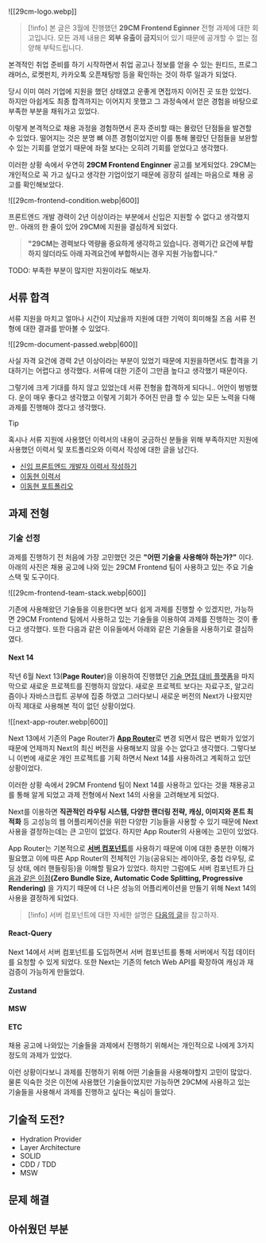 
![[29cm-logo.webp]]

> [!info]
> 본 글은 3월에 진행했던 **29CM Frontend Eginner** 전형 과제에 대한 회고입니다. 
> 모든 과제 내용은 **외부 유출이 금지**되어 있기 때문에 공개할 수 없는 점 양해 부탁드립니다.

본격적인 취업 준비를 하기 시작하면서 취업 공고나 정보를 얻을 수 있는 원티드, 프로그래머스, 로켓펀치, 카카오톡 오픈채팅방 등을 확인하는 것이 하루 일과가 되었다.

당시 이미 여러 기업에 지원을 했던 상태였고 운좋게 면접까지 이어진 곳 또한 있었다. 하지만 아쉽게도 최종 합격까지는 이어지지 못했고 그 과정속에서 얻은 경험을 바탕으로 부족한 부분을 채워가고 있었다.

이렇게 본격적으로 채용 과정을 경험하면서 혼자 준비할 때는 몰랐던 단점들을 발견할 수 있었다. 떨어지는 것은 분명 뼈 야픈 경험이었지만 이를 통해 몰랐던 단점들을 보완할 수 있는 기회를 얻었기 때문에 좌절 보다는 오히려 기회를 얻었다고 생각했다.

이러한 상황 속에서 우연히 **29CM Frontend Enginner** 공고를 보게되었다. 29CM는 개인적으로 꼭 가고 싶다고 생각한 기업이었기 때문에 굉장히 설레는 마음으로 채용 공고를 확인해보았다.

![[29cm-frontend-condition.webp|600]]

프론트엔드 개발 경력이 2년 이상이라는 부분에서 신입은 지원할 수 없다고 생각했지만.. 아래의 한 줄이 있어 29CM에 지원을 결심하게 되었다.

> **"29CM는 경력보다 역량을 중요하게 생각하고 있습니다. 경력기간 요건에 부합하지 않더라도 아래 자격요건에 부합하시는 경우 지원 가능합니다."**

TODO: 부족한 부분이 많지만 지원이라도 해보자.

## 서류 합격
서류 지원을 마치고 얼마나 시간이 지났을까 지원에 대한 기억이 희미해질 즈음 서류 전형에 대한 결과를 받아볼 수 있었다.

![[29cm-document-passed.webp|600]]

사실 자격 요건에 경력 2년 이상이라는 부분이 있었기 때문에 지원을하면서도 합격을 기대하기는 어렵다고 생각했다. 서류에 대한 기준이 그만큼 높다고 생각했기 때문이다. 

그렇기에 크게 기대를 하지 않고 있었는데 서류 전형을 합격하게 되다니.. 어안이 벙벙했다. 운이 매우 좋다고 생각했고 이렇게 기회가 주어진 만큼 할 수 있는 모든 노력을 다해 과제를 진행해야 겠다고 생각했다.

> [!tip]
> 혹시나 서류 지원에 사용했던 이력서의 내용이 궁금하신 분들을 위해 부족하지만 지원에 사용했던 이력서 및 포트폴리오와 이력서 작성에 대한 글을 남긴다.
> - [신입 프론트엔드 개발자 이력서 작성하기](https://l2hyunn.github.io/posts/frontend-developer-resume/)
> - [이동현 이력서](https://team-project22.notion.site/Developer-699a7e05c9f3414088517e3ab3220618)
> - [이동현 포트폴리오](https://team-project22.notion.site/7190b4b78ce540ff97fea14e58aaa3c3?v=fd78ab97bc8345f7a001422cf111a9cf)

## 과제 전형

### 기술 선정
과제를 진행하기 전 처음에 가장 고민했던 것은 **"어떤 기술을 사용해야 하는가?"** 이다. 아래의 사진은 채용 공고에 나와 있는 29CM Frontend 팀이 사용하고 있는 주요 기술 스택 및 도구이다.

![[29cm-frontend-team-stack.webp|600]]

기존에 사용해왔던 기술들을 이용한다면 보다 쉽게 과제를 진행할 수 있겠지만, 가능하면 29CM Frontend 팀에서 사용하고 있는 기술들을 이용하여 과제를 진행하는 것이 좋다고 생각했다. 또한 다음과 같은 이유들에서 아래와 같은 기술들을 사용하기로 결심하였다.

#### Next 14
작년 6월 Next 13(**Page Router**)을 이용하여 진행했던 [기술 면접 대비 플랫폼](https://github.com/effective-tech-interview/effective-tech-interview-client)을 마지막으로 새로운 프로젝트를 진행하지 않았다. 새로운 프로젝트 보다는 자료구조, 알고리즘이나 자바스크립트 공부에 집중 하였고 그러다보니 새로운 버전의 Next가 나왔지만 아직 제대로 사용해본 적이 없던 상황이었다. 

![[next-app-router.webp|600]]

Next 13에서 기존의 Page Router가 [**App Router**](https://nextjs.org/docs/app)로 변경 되면서 많은 변화가 있었기 때문에 언제까지 Next의 최신 버전을 사용해보지 않을 수는 없다고 생각했다. 그렇다보니 이번에 새로운 개인 프로젝트를 기획 하면서 Next 14를 사용하려고 계획하고 있던 상황이었다.

이러한 상황 속에서 29CM Frontend 팀이 Next 14를 사용하고 있다는 것을 채용공고를 통해 알게 되었고 과제 전형에서 Next 14의 사용을 고려해보게 되었다.

Next를 이용하면 **직관적인 라우팅 시스템, 다양한 랜더링 전략, 캐싱, 이미지와 폰트 최적화** 등 고성능의 웹 어플리케이션을 위한 다양한 기능들을 사용할 수 있기 때문에 Next 사용을 결정하는데는 큰 고민이 없었다. 하지만 App Router의 사용에는 고민이 있었다. 

App Router는 기본적으로 [**서버 컴포넌트**](https://www.patterns.dev/react/react-server-components/)를 사용하기 때문에 이에 대한 충분한 이해가 필요했고 이에 따른 App Router의 전체적인 기능(공유되는 레이아웃, 중첩 라우팅, 로딩 상태, 에러 핸들링등)을 이해할 필요가 있었다. 하지만 그럼에도 서버 컴포넌트가 [다음과 같은 이점](https://nextjs.org/docs/app/building-your-application/rendering/server-components)**(Zero Bundle Size, Automatic Code Splitting, Progressive Rendering)** 을 가지기 때문에 더 나은 성능의 어플리케이션을 만들기 위해 Next 14의 사용을 결정하게 되었다.

> [!info]
> 서버 컴포넌트에 대한 자세한 설명은 [다음의 글](https://nextjs.org/docs/app/building-your-application/rendering/server-components)을 참고하자.
 
#### React-Query 
Next 14에서 서버 컴포넌트를 도입하면서 서버 컴포넌트를 통해 서버에서 직접 데이터를 요청할 수 있게 되었다. 또한 Next는 기존의 fetch Web API를 확장하여 캐싱과 재검증이 가능하게 만들었다. 

#### Zustand

#### MSW

#### ETC





채용 공고에 나와있는 기술들을 과제에서 진행하기 위해서는 개인적으로 나에게 3가지 정도의 과제가 있었다.



이런 상황이다보니 과제를 진행하기 위해 어떤 기술들을 사용해야할지 고민이 많았다. 물론 익숙한 것은 이전에 사용했던 기술들이었지만 가능하면 29CM에 사용하고 있는 기술들을 사용해서 과제를 진행하고 싶다는 욕심이 들었다.


## 기술적 도전?
- Hydration Provider
- Layer Architecture
- SOLID
- CDD / TDD
- MSW


## 문제 해결

## 아쉬웠던 부분
